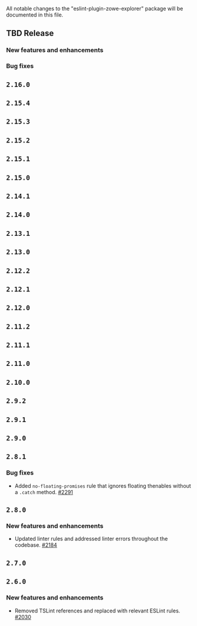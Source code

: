 All notable changes to the "eslint-plugin-zowe-explorer" package will be documented in this file.

## TBD Release

### New features and enhancements

### Bug fixes

## `2.16.0`

## `2.15.4`

## `2.15.3`

## `2.15.2`

## `2.15.1`

## `2.15.0`

## `2.14.1`

## `2.14.0`

## `2.13.1`

## `2.13.0`

## `2.12.2`

## `2.12.1`

## `2.12.0`

## `2.11.2`

## `2.11.1`

## `2.11.0`

## `2.10.0`

## `2.9.2`

## `2.9.1`

## `2.9.0`

## `2.8.1`

### Bug fixes

- Added `no-floating-promises` rule that ignores floating thenables without a `.catch` method. [#2291](https://github.com/zowe/vscode-extension-for-zowe/issues/2291)

## `2.8.0`

### New features and enhancements

- Updated linter rules and addressed linter errors throughout the codebase. [#2184](https://github.com/zowe/vscode-extension-for-zowe/issues/2184)

## `2.7.0`

## `2.6.0`

### New features and enhancements

- Removed TSLint references and replaced with relevant ESLint rules. [#2030](https://github.com/zowe/vscode-extension-for-zowe/issues/2030)
